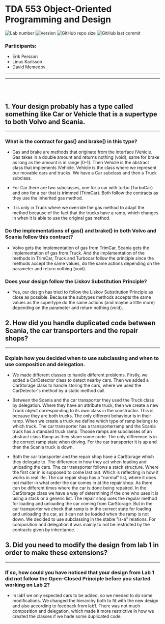 # TDA 553 Object-Oriented Programming and Design

![Lab number](https://img.shields.io/badge/Labb-2-purple?style=flat-square)
![Version](https://img.shields.io/badge/Version-1.0-darkblue?style=flat-square)
![GitHub repo size](https://img.shields.io/github/repo-size/linuskar/TDA553-lab1?color=blue&style=flat-square)
![GitHub last commit](https://img.shields.io/github/last-commit/linuskar/TDA553-lab1??color=darkgreen&style=flat-square)



### Participants: 
- Erik Persson
- Linus Karlsson
- David Memedov

___
___

<br><br>




## 1. Your design probably has a type called something like Car or Vehicle that is a supertype to both Volvo and Scania. 

___

### What is the contract for gas() and brake() in this type? 

- Gas and brake are methods that originate from the interface IVehicle. Gas takes in a double amount and returns nothing (void), 
same for brake as long as the amount is in range [0-1]. Then Vehicle is the abstract class that implements IVehicle. 
Vehicle is the class where we represent our movable cars and trucks. We have a Car subclass and then a Truck subclass. 

- For Car there are two subclasses, one for a car with turbo (TurboCar) and one for a car that is trimmed (TrimCar). 
Both follow the contracts as they use the inherited gas method. 

- It is only in Truck where we override the gas method to adapt the method because of the fact that the trucks have a ramp, 
which changes in when it is able to use the original gas method.

### Do the implementations of gas() and brake() in both Volvo and Scania follow this contract? 

- Volvo gets the implementation of gas from TrimCar, Scania gets the implementation of gas from Truck.
And the implementation of the methods in TrimCar, Truck and Turbocar follow the principle since the methods accept the same values, do the same
actions depending on the parameter and return nothing (void).

### Does your design follow the Liskov Substitution Principle?

- Yes, our design has tried to follow the Liskov Substitution Principle as close as possible. Because the subtypes methods accepts the same values as the supertype do the same actions (and maybe a little more) depending on the parameter and return nothing (void).


## 2. How did you handle duplicated code between Scania, the car transporters and the repair shops? 

___

### Explain how you decided when to use subclassing and when to use composition and delegation.

- We made different classes to handle different problems. Firstly, we added a CarDetector class to detect nearby cars. 
Then we added a CarStorage class to handle storing the cars, where we used the CarDetector's method by a static method call.

- Between the Scania and the car transporter they used the Truck class by delegation. Where they have an attribute truck, 
then we create a new Truck object corresponding to its own class in the constructor. This is because they are both trucks. The only different behaviour is in their ramp. 
When we create a truck we define which type of ramp belongs to which truck. The car transporter has a transporterramp and the Scania truck has a standard truck ramp. 
Thoose ramps are subclasses of an abstract class Ramp as they share some code. The only difference is in the correct ramp state when driving. 
For the car transporter it is up and then the Scania truck is down.

- Both the car transporter and the repair shop have a CarStorage which they delegate to. The difference in how they act when loading and unloading the cars. 
The car transporter follows a stack structure. Where the first car in is supposed to come last out. Which is reflecting in how it works in real life. 
The car repair shop has a "normal" list, where it does not matter in what order the car comes in at the repair shop. 
As there can be different times where the car is done being repaired. In the CarStorage class we have a way of determining if the one who uses it is using
a stack or a generic list. The repair shop uses the regular method for loading and unloading the car coming from CarStorage. 
But in the car transporter we check that ramp is in the correct state for loading and unloading the car, as it can not be loaded when the ramp is not down.
We decided to use subclassing in the stable "is-a" relations. For composition and delegation it was mainly to not be restricted by the contracts given by inheritance.


## 3. Did you need to modify the design from lab 1 in order to make these extensions? 

___

### If so, how could you have noticed that your design from Lab 1 did not follow the Open-Closed Principle before you started working on Lab 2?

- In lab1 we only expected cars to be added, so we needed to do some modifications. We changed the hierarchy both to fit with 
the new design and also according to feedback from lab1. There was not much composition and delegation, 
which made it more restrictive in how we created the classes if we hade some duplicated code.
